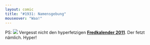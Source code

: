 ```yaml
---
layout: comic
title: "#1931: Namensgebung"
mouseover: "Waa!"
---
```


PS:
<a href="http://www.fonflatter.de/kalender"><img src="http://www.fonflatter.de/bilder/2011.png"></a>
Vergesst nicht den hyperfetzigen <a href="http://www.fonflatter.de/kalender"><strong>Fredkalender 2011</strong></a>. Der fetzt nämlich. Hyper!
